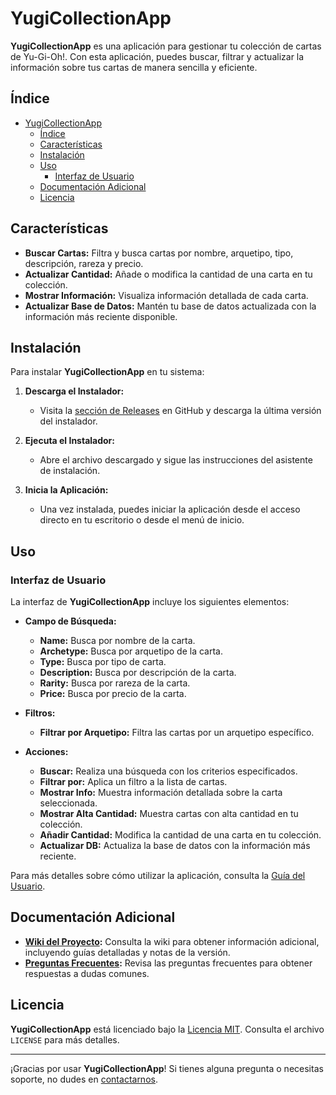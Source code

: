 # YugiCollectionApp

**YugiCollectionApp** es una aplicación para gestionar tu colección de cartas de Yu-Gi-Oh!. Con esta aplicación, puedes buscar, filtrar y actualizar la información sobre tus cartas de manera sencilla y eficiente.

## Índice

- [YugiCollectionApp](#yugicollectionapp)
  - [Índice](#índice)
  - [Características](#características)
  - [Instalación](#instalación)
  - [Uso](#uso)
    - [Interfaz de Usuario](#interfaz-de-usuario)
  - [Documentación Adicional](#documentación-adicional)
  - [Licencia](#licencia)

## Características

- **Buscar Cartas:** Filtra y busca cartas por nombre, arquetipo, tipo, descripción, rareza y precio.
- **Actualizar Cantidad:** Añade o modifica la cantidad de una carta en tu colección.
- **Mostrar Información:** Visualiza información detallada de cada carta.
- **Actualizar Base de Datos:** Mantén tu base de datos actualizada con la información más reciente disponible.

## Instalación

Para instalar **YugiCollectionApp** en tu sistema:

1. **Descarga el Instalador:**
   - Visita la [sección de Releases](https://github.com/rimissgames/yugioh-collection-manager/releases/tag/v1.0) en GitHub y descarga la última versión del instalador.

2. **Ejecuta el Instalador:**
   - Abre el archivo descargado y sigue las instrucciones del asistente de instalación.

3. **Inicia la Aplicación:**
   - Una vez instalada, puedes iniciar la aplicación desde el acceso directo en tu escritorio o desde el menú de inicio.

## Uso

### Interfaz de Usuario

La interfaz de **YugiCollectionApp** incluye los siguientes elementos:

- **Campo de Búsqueda:**
  - **Name:** Busca por nombre de la carta.
  - **Archetype:** Busca por arquetipo de la carta.
  - **Type:** Busca por tipo de carta.
  - **Description:** Busca por descripción de la carta.
  - **Rarity:** Busca por rareza de la carta.
  - **Price:** Busca por precio de la carta.

- **Filtros:**
  - **Filtrar por Arquetipo:** Filtra las cartas por un arquetipo específico.

- **Acciones:**
  - **Buscar:** Realiza una búsqueda con los criterios especificados.
  - **Filtrar por:** Aplica un filtro a la lista de cartas.
  - **Mostrar Info:** Muestra información detallada sobre la carta seleccionada.
  - **Mostrar Alta Cantidad:** Muestra cartas con alta cantidad en tu colección.
  - **Añadir Cantidad:** Modifica la cantidad de una carta en tu colección.
  - **Actualizar DB:** Actualiza la base de datos con la información más reciente.

Para más detalles sobre cómo utilizar la aplicación, consulta la [Guía del Usuario](https://github.com/rimissgames/yugioh-collection-manager/wiki/guia_usuario.md).

## Documentación Adicional

- **[Wiki del Proyecto](https://github.com/rimissgames/yugioh-collection-manager/wiki):** Consulta la wiki para obtener información adicional, incluyendo guías detalladas y notas de la versión.
- **[Preguntas Frecuentes](https://github.com/rimissgames/yugioh-collection-manager/wiki/faq.md):** Revisa las preguntas frecuentes para obtener respuestas a dudas comunes.

## Licencia

**YugiCollectionApp** está licenciado bajo la [Licencia MIT](LICENSE.txt). Consulta el archivo `LICENSE` para más detalles.

---

¡Gracias por usar **YugiCollectionApp**! Si tienes alguna pregunta o necesitas soporte, no dudes en [contactarnos](mailto:support@noeldev.live).